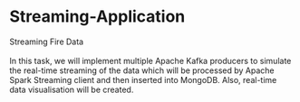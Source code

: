 # Streaming-Application 
Streaming Fire Data
<br></br>
In this task,  we will implement multiple Apache Kafka producers to simulate the real-time streaming of the data which will be processed by Apache Spark Streaming client and then inserted into MongoDB. Also, real-time data visualisation will be created.

